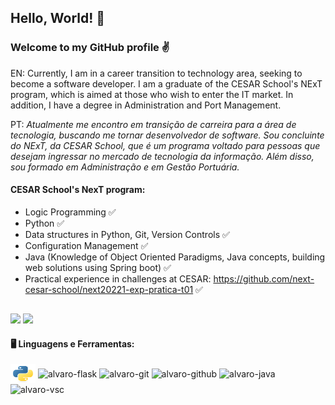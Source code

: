 ## Hello, World! 👋
### Welcome to my GitHub profile ✌

EN: Currently, I am in a career transition to technology area, seeking to become a software developer. I am a graduate of the CESAR School's NExT program, which is aimed at those who wish to enter the IT market. In addition, I have a degree in Administration and Port Management.

PT: _Atualmente me encontro em transição de carreira para a área de tecnologia, buscando me tornar desenvolvedor de software. Sou concluinte do NExT, da CESAR School, que é um programa voltado para pessoas que desejam ingressar no mercado de tecnologia da informação. Além disso, sou formado em Administração e em Gestão Portuária._

#### CESAR School's NexT program:
- Logic Programming ✅
- Python ✅
- Data structures in Python, Git, Version Controls ✅
- Configuration Management ✅
- Java (Knowledge of Object Oriented Paradigms, Java concepts, building web solutions using Spring boot) ✅
- Practical experience in challenges at CESAR: https://github.com/next-cesar-school/next20221-exp-pratica-t01 ✅

##

 <div> 
  <a href = "mailto:alvarobrayner@gmail.com"><img src="https://img.shields.io/badge/Gmail-D14836?style=for-the-badge&logo=gmail&logoColor=white" target="_blank"></a>
  <a href="https://www.linkedin.com/in/alvarobrayner/" target="_blank"><img src="https://img.shields.io/badge/LinkedIn-0077B5?style=for-the-badge&logo=linkedin&logoColor=white" target="_blank"></a>

#### 🖥️ Linguagens e Ferramentas:
  <img align="center" alt="alvaro-Python" height="30" width="40" src="https://raw.githubusercontent.com/devicons/devicon/master/icons/python/python-original.svg">
  <img align="center" alt="alvaro-flask" height="30" width="40" src="https://cdn.jsdelivr.net/gh/devicons/devicon/icons/flask/flask-original.svg">
  <img align="center" alt="alvaro-git" height="30" width="40" src="https://cdn.jsdelivr.net/gh/devicons/devicon/icons/git/git-original.svg">
  <img align="center" alt="alvaro-github" height="30" width="40" src="https://cdn.jsdelivr.net/gh/devicons/devicon/icons/github/github-original.svg">
  <img align="center" alt="alvaro-java" height="30" width="40" src="https://cdn.jsdelivr.net/gh/devicons/devicon/icons/java/java-original.svg">
  <img align="center" alt="alvaro-vsc" height="30" width="40" src="https://cdn.jsdelivr.net/gh/devicons/devicon/icons/visualstudio/visualstudio-plain.svg">
<p>
